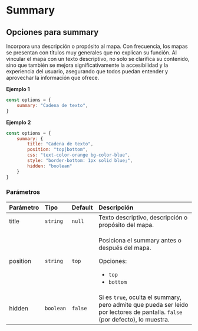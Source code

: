 # Summary

## Opciones para summary

Incorpora una descripción o propósito al mapa. Con frecuencia, los mapas se presentan con títulos muy generales que no explican su función. Al vincular el mapa con un texto descriptivo, no solo se clarifica su contenido, sino que también se mejora significativamente la accesibilidad y la experiencia del usuario, asegurando que todos puedan entender y aprovechar la información que ofrece.

**Ejemplo 1**

```js
const options = {
    summary: "Cadena de texto",
}
```

**Ejemplo 2**

```js
const options = {
    summary: {
        title: "Cadena de texto",
        position: "top|bottom",
        css: "text-color-orange bg-color-blue", 
        style: "border-bottom: 1px solid blue;",
        hidden: "boolean"
    }
}
```

### Parámetros

| Parámetro | Tipo | Default | Descripción |
|:---|:---|:---|:---|
| title | `string` | `null` | Texto descriptivo, descripción o propósito del mapa. |
| position | `string` | `top` | <p>Posiciona el summary antes o después del mapa.</p><p>Opciones:</p> <ul><li>`top`</li><li>`bottom`</li></ul> |
| hidden | `boolean` | `false` | Si es `true`, oculta el summary, pero admite que pueda ser leido por lectores de pantalla. `false` (por defecto), lo muestra. |